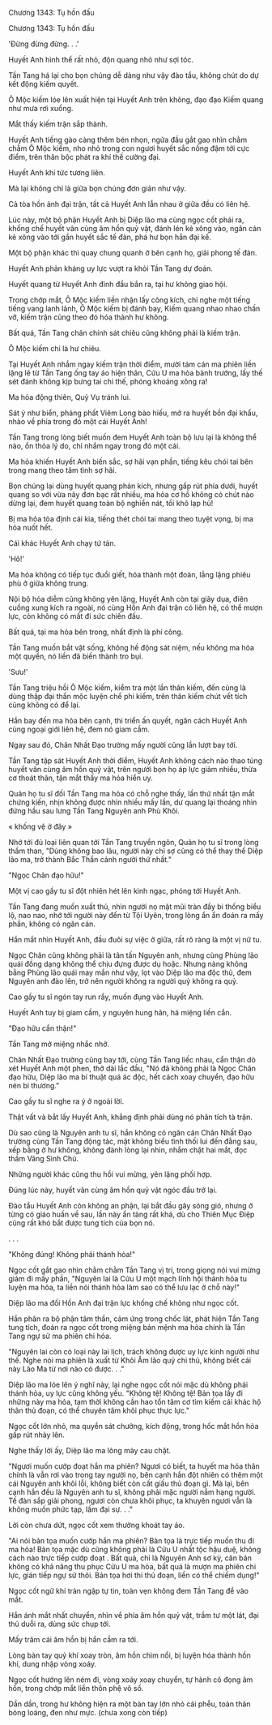 




Chương 1343: Tụ hồn đấu


Chương 1343: Tụ hồn đấu

'Đừng đừng đừng. . .'

Huyết Anh hình thể rất nhỏ, độn quang nhỏ như sợi tóc.

Tần Tang há lại cho bọn chúng dễ dàng như vậy đào tẩu, không chút do dự kết động kiếm quyết.

Ô Mộc kiếm lóe lên xuất hiện tại Huyết Anh trên không, đạo đạo Kiếm quang như mưa rơi xuống.

Mắt thấy kiếm trận sắp thành.

Huyết Anh tiếng gào càng thêm bén nhọn, ngửa đầu gắt gao nhìn chằm chằm Ô Mộc kiếm, nho nhỏ trong con ngươi huyết sắc nồng đậm tới cực điểm, trên thân bộc phát ra khí thế cường đại.

Huyết Anh khí tức tương liên.

Mà lại không chỉ là giữa bọn chúng đơn giản như vậy.

Cả tòa hồn ảnh đại trận, tất cả Huyết Anh lẫn nhau ở giữa đều có liên hệ.

Lúc này, một bộ phận Huyết Anh bị Diệp lão ma cùng ngọc cốt phái ra, khống chế huyết vân cùng âm hồn quỷ vật, đánh lén kẻ xông vào, ngăn cản kẻ xông vào tới gần huyết sắc tế đàn, phá hư bọn hắn đại kế.

Một bộ phận khác thì quay chung quanh ở bên cạnh họ, giải phong tế đàn.

Huyết Anh phản kháng uy lực vượt ra khỏi Tần Tang dự đoán.

Huyết quang từ Huyết Anh đỉnh đầu bắn ra, tại hư không giao hội.

Trong chớp mắt, Ô Mộc kiếm liền nhận lấy công kích, chỉ nghe một tiếng tiếng vang lanh lảnh, Ô Mộc kiếm bị đánh bay, Kiếm quang nhao nhao chấn vỡ, kiếm trận cũng theo đó hóa thành hư không.

Bất quá, Tần Tang chân chính sát chiêu cũng không phải là kiếm trận.

Ô Mộc kiếm chỉ là hư chiêu.

Tại Huyết Anh nhắm ngay kiếm trận thời điểm, mười tám cán ma phiên liền lặng lẽ từ Tần Tang ống tay áo hiện thân, Cửu U ma hỏa bành trướng, lấy thế sét đánh không kịp bưng tai chi thế, phóng khoáng xông ra!

Ma hỏa động thiên, Quỷ Vụ tránh lui.

Sát ý như biển, phảng phất Viêm Long bào hiếu, mở ra huyết bồn đại khẩu, nhào về phía trong đó một cái Huyết Anh!

Tần Tang trong lòng biết muốn đem Huyết Anh toàn bộ lưu lại là không thể nào, ổn thỏa lý do, chỉ nhắm ngay trong đó một cái.

Ma hỏa khiến Huyết Anh biến sắc, sợ hãi vạn phần, tiếng kêu chói tai bên trong mang theo tâm tình sợ hãi.

Bọn chúng lại dùng huyết quang phản kích, nhưng gấp rút phía dưới, huyết quang so với vừa nãy đơn bạc rất nhiều, ma hỏa cơ hồ không có chút nào dừng lại, đem huyết quang toàn bộ nghiền nát, tồi khô lạp hủ!

Bị ma hỏa tỏa định cái kia, tiếng thét chói tai mang theo tuyệt vọng, bị ma hỏa nuốt hết.

Cái khác Huyết Anh chạy tứ tán.

'Hô!'

Ma hỏa không có tiếp tục đuổi giết, hóa thành một đoàn, lẳng lặng phiêu phù ở giữa không trung.

Nội bộ hỏa diễm cũng không yên lặng, Huyết Anh còn tại giãy dụa, điên cuồng xung kích ra ngoài, nó cùng Hồn Anh đại trận có liên hệ, có thể mượn lực, còn không có mất đi sức chiến đấu.

Bất quá, tại ma hỏa bên trong, nhất định là phí công.

Tần Tang muốn bắt vật sống, không hề động sát niệm, nếu không ma hỏa một quyển, nó liền đã biến thành tro bụi.

'Sưu!'

Tần Tang triệu hồi Ô Mộc kiếm, kiểm tra một lần thân kiếm, đến cùng là dùng thập đại thần mộc luyện chế phi kiếm, trên thân kiếm chút vết tích cũng không có để lại.

Hắn bay đến ma hỏa bên cạnh, thi triển ấn quyết, ngăn cách Huyết Anh cùng ngoại giới liên hệ, đem nó giam cầm.

Ngay sau đó, Chân Nhất Đạo trường mấy người cũng lần lượt bay tới.

Tần Tang tập sát Huyết Anh thời điểm, Huyết Anh không cách nào thao túng huyết vân cùng âm hồn quỷ vật, trên người bọn họ áp lực giảm nhiều, thừa cơ thoát thân, tận mắt thấy ma hỏa hiển uy.

Quản họ tu sĩ đối Tần Tang ma hỏa có chỗ nghe thấy, lần thứ nhất tận mắt chứng kiến, nhịn không được nhìn nhiều mấy lần, dư quang lại thoáng nhìn đứng hầu sau lưng Tần Tang Nguyên anh Phù Khôi.

« khống vệ ở đây »

Nhớ tới đủ loại liên quan tới Tần Tang truyền ngôn, Quản họ tu sĩ trong lòng thầm than, "Dùng không bao lâu, người này chỉ sợ cũng có thể thay thế Diệp lão ma, trở thành Bắc Thần cảnh người thứ nhất."

"Ngọc Chân đạo hữu!"

Một vị cao gầy tu sĩ đột nhiên hét lên kinh ngạc, phóng tới Huyết Anh.

Tần Tang đang muốn xuất thủ, nhìn người nọ mặt mũi tràn đầy bi thống biểu lộ, nao nao, nhớ tới người này đến từ Tội Uyên, trong lòng ẩn ẩn đoán ra mấy phần, không có ngăn cản.

Hắn mắt nhìn Huyết Anh, đầu đuôi sự việc ở giữa, rất rõ ràng là một vị nữ tu.

Ngọc Chân cũng không phải là tân tấn Nguyên anh, nhưng cùng Phùng lão quái đồng dạng không thể chịu đựng được dụ hoặc. Nhưng nàng không bằng Phùng lão quái may mắn như vậy, lọt vào Diệp lão ma độc thủ, đem Nguyên anh đào lên, trở nên người không ra người quỷ không ra quỷ.

Cao gầy tu sĩ ngón tay run rẩy, muốn đụng vào Huyết Anh.

Huyết Anh tuy bị giam cầm, y nguyên hung hãn, há miệng liền cắn.

"Đạo hữu cẩn thận!"

Tần Tang mở miệng nhắc nhở.

Chân Nhất Đạo trường cũng bay tới, cùng Tần Tang liếc nhau, cẩn thận dò xét Huyết Anh một phen, thở dài lắc đầu, "Nó đã không phải là Ngọc Chân đạo hữu, Diệp lão ma bí thuật quá ác độc, hết cách xoay chuyển, đạo hữu nén bi thương."

Cao gầy tu sĩ nghe ra ý ở ngoài lời.

Thật vất vả bắt lấy Huyết Anh, khẳng định phải dùng nó phân tích tà trận.

Dù sao cũng là Nguyên anh tu sĩ, hắn không có ngăn cản Chân Nhất Đạo trường cùng Tần Tang động tác, mặt không biểu tình thối lui đến đằng sau, xếp bằng ở hư không, không đành lòng lại nhìn, nhắm chặt hai mắt, đọc thầm Vãng Sinh Chú.

Những người khác cũng thu hồi vui mừng, yên lặng phối hợp.

Đúng lúc này, huyết vân cùng âm hồn quỷ vật ngóc đầu trở lại.

Đào tẩu Huyết Anh còn không an phận, lại bắt đầu gây sóng gió, nhưng ở từng có giáo huấn về sau, lần này ẩn tàng rất khá, dù cho Thiên Mục Điệp cũng rất khó bắt được tung tích của bọn nó.

. . .

"Không đúng! Không phải thánh hỏa!"

Ngọc cốt gắt gao nhìn chằm chằm Tần Tang vị trí, trong giọng nói vui mừng giảm đi mấy phần, "Nguyên lai là Cửu U một mạch lĩnh hội thánh hỏa tu luyện ma hỏa, ta liền nói thánh hỏa làm sao có thể lưu lạc ở chỗ này!"

Diệp lão ma đối Hồn Anh đại trận lực khống chế không như ngọc cốt.

Hắn phân ra bộ phận tâm thần, cảm ứng trong chốc lát, phát hiện Tần Tang tung tích, đoán ra ngọc cốt trong miệng bản mệnh ma hỏa chính là Tần Tang ngự sử ma phiên chi hỏa.

"Nguyên lai còn có loại này lai lịch, trách không được uy lực kinh người như thế. Nghe nói ma phiên là xuất từ Khôi Âm lão quỷ chi thủ, không biết cái này Lão Ma từ nơi nào có được. . ."

Diệp lão ma lóe lên ý nghĩ này, lại nghe ngọc cốt nói mặc dù không phải thánh hỏa, uy lực cũng không yếu. "Không tệ! Không tệ! Bản tọa lấy đi những này ma hỏa, tạm thời không cần hao tổn tâm cơ tìm kiếm cái khác hộ thân thủ đoạn, có thể chuyên tâm khôi phục thực lực."

Ngọc cốt lớn nhỏ, ma quyền sát chưởng, kích động, trong hốc mắt hồn hỏa gấp rút nhảy lên.

Nghe thấy lời ấy, Diệp lão ma lông mày cau chặt.

"Ngươi muốn cướp đoạt hắn ma phiên? Ngươi có biết, ta huyết ma hóa thân chính là vẫn rơi vào trong tay người nọ, bên cạnh hắn đột nhiên có thêm một cái Nguyên anh khôi lỗi, không biết còn cất giấu thủ đoạn gì. Mà lại, bên cạnh hắn đều là Nguyên anh tu sĩ, không phải mặc người nắm hạng người. Tế đàn sắp giải phong, ngươi còn chưa khôi phục, ta khuyên ngươi vẫn là không muốn phức tạp, lầm đại sự. . ."

Lời còn chưa dứt, ngọc cốt xem thường khoát tay áo.

"Ai nói bản tọa muốn cướp hắn ma phiên? Bản tọa là trực tiếp muốn thu đi ma hỏa! Bản tọa mặc dù cũng không phải là Cửu U nhất tộc hậu duệ, không cách nào trực tiếp cướp đoạt . Bất quá, chỉ là Nguyên Anh sơ kỳ, căn bản không có khả năng thu phục Cửu U ma hỏa, bất quá là mượn ma phiên chi lực, gián tiếp ngự sử thôi. Bản tọa hơi thi thủ đoạn, liền có thể chiếm dụng!"

Ngọc cốt ngữ khí tràn ngập tự tin, toàn vẹn không đem Tần Tang để vào mắt.

Hắn ánh mắt nhất chuyển, nhìn về phía âm hồn quỷ vật, trầm tư một lát, đại thủ duỗi ra, dùng sức chụp tới.

Mấy trăm cái âm hồn bị hắn cầm ra tới.

Lòng bàn tay quỷ khí xoay tròn, âm hồn chìm nổi, bị luyện hóa thành hồn khí, dung nhập vòng xoáy.

Ngọc cốt hướng lên ném đi, vòng xoáy xoay chuyển, tự hành cô đọng âm hồn, trong chớp mắt liền thôn phệ vô số.

Dần dần, trong hư không hiện ra một bàn tay lớn nhỏ cái phễu, toàn thân bóng loáng, đen như mực. (chưa xong còn tiếp)




